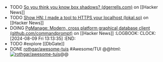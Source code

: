 - TODO [So you think you know box shadows? (dgerrells.com)](https://news.ycombinator.com/item?id=41024664) on [[Hacker News]]
- TODO [Show HN: I made a tool to HTTPS your localhost (lokal.so)](https://news.ycombinator.com/item?id=40985674) on [[Hacker News]]
- DOING [PgManage: Modern, cross platform graphical database client (github.com/commandprompt)](https://news.ycombinator.com/item?id=41024576) on [[Hacker News]]
  :LOGBOOK:
  CLOCK: [2024-08-09 Fri 13:13:35]
  :END:
- TODO #explore [[DbGate]]
- DONE [rothgar/awesome-tuis](https://github.com/rothgar/awesome-tuis) #Awesome/TUI
  @@html: <a href="https://github.com/rothgar/awesome-tuis/"><img src="https://github-readme-stats-astronomer.vercel.app/api/pin/?username=rothgar&repo=awesome-tuis&theme=tokyonight" alt="rothgar/awesome-tuis"/></a>@@